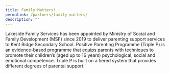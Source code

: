 ```yaml
---
title: Family Matters!
permalink: /partners/family-matters/
description: ""
---
```

Lakeside Family Services has been appointed by Ministry of Social and Family Development (MSF) since 2019 to deliver parenting support services to Kent Ridge Secondary School. Positive Parenting Programme (Triple P) is an evidence-based programme that equips parents with techniques to promote their children’s (aged up to 16 years) psychological, social and emotional competence. Triple P is built on a tiered system that provides different degrees of parental support.’